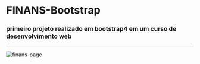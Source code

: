 # FINANS-Bootstrap
### primeiro projeto realizado em bootstrap4 em um curso de desenvolvimento web
 ***
![finans-page](https://user-images.githubusercontent.com/104375874/166678333-449d0ae0-bbe5-478d-832d-51929dd69798.png)
